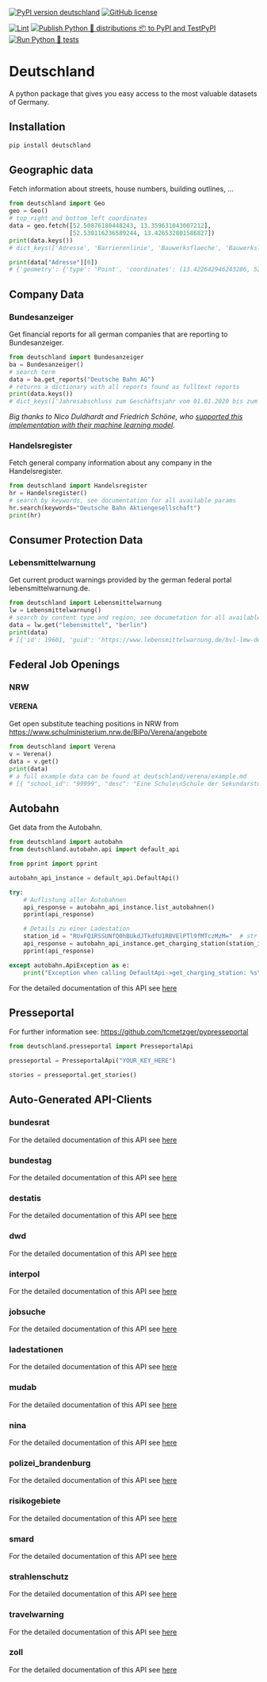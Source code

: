 [![PyPI version deutschland](https://badge.fury.io/py/deutschland.svg)](https://pypi.python.org/pypi/deutschland/)
[![GitHub license](https://img.shields.io/github/license/bundesAPI/deutschland.svg)](https://github.com/bundesAPI/deutschland/blob/main/LICENSE)

[![Lint](https://github.com/bundesAPI/deutschland/actions/workflows/black.yml/badge.svg?branch=main)](https://github.com/bundesAPI/deutschland/actions/workflows/black.yml)
[![Publish Python 🐍 distributions 📦 to PyPI and TestPyPI](https://github.com/bundesAPI/deutschland/actions/workflows/publish.yml/badge.svg?branch=main)](https://github.com/bundesAPI/deutschland/actions/workflows/publish.yml)
[![Run Python 🐍 tests](https://github.com/bundesAPI/deutschland/actions/workflows/runtests.yml/badge.svg?branch=main)](https://github.com/bundesAPI/deutschland/actions/workflows/runtests.yml)

# Deutschland
A python package that gives you easy access to the most valuable datasets of Germany.

## Installation
```bash
pip install deutschland
```

## Geographic data
Fetch information about streets, house numbers, building outlines, …

```python
from deutschland import Geo
geo = Geo()
# top_right and bottom_left coordinates
data = geo.fetch([52.50876180448243, 13.359631043007212], 
                 [52.530116236589244, 13.426532801586827])
print(data.keys())
# dict_keys(['Adresse', 'Barrierenlinie', 'Bauwerksflaeche', 'Bauwerkslinie', 'Bauwerkspunkt', 'Besondere_Flaeche', 'Besondere_Linie', 'Besonderer_Punkt', 'Gebaeudeflaeche', 'Gebaeudepunkt', 'Gewaesserflaeche', 'Gewaesserlinie', 'Grenze_Linie', 'Historischer_Punkt', 'Siedlungsflaeche', 'Vegetationslinie', 'Verkehrsflaeche', 'Verkehrslinie', 'Verkehrspunkt', 'Hintergrund'])

print(data["Adresse"][0])
# {'geometry': {'type': 'Point', 'coordinates': (13.422642946243286, 52.51500157651358)}, 'properties': {'postleitzahl': '10179', 'ort': 'Berlin', 'ortsteil': 'Mitte', 'strasse': 'Holzmarktstraße', 'hausnummer': '55'}, 'id': 0, 'type': 'Feature'}
```




## Company Data

### Bundesanzeiger
Get financial reports for all german companies that are reporting to Bundesanzeiger.

```python
from deutschland import Bundesanzeiger
ba = Bundesanzeiger()
# search term
data = ba.get_reports("Deutsche Bahn AG")
# returns a dictionary with all reports found as fulltext reports
print(data.keys())
# dict_keys(['Jahresabschluss zum Geschäftsjahr vom 01.01.2020 bis zum 31.12.2020', 'Konzernabschluss zum Geschäftsjahr vom 01.01.2020 bis zum 31.12.2020\nErgänzung der Veröffentlichung vom 04.06.2021',
```
*Big thanks to Nico Duldhardt and Friedrich Schöne, who [supported this implementation with their machine learning model](https://av.tib.eu/media/52366).*

### Handelsregister
Fetch general company information about any company in the Handelsregister.

```python
from deutschland import Handelsregister
hr = Handelsregister()
# search by keywords, see documentation for all available params
hr.search(keywords="Deutsche Bahn Aktiengesellschaft")
print(hr)
```


## Consumer Protection Data

### Lebensmittelwarnung
Get current product warnings provided by the german federal portal lebensmittelwarnung.de. 

```python
from deutschland import Lebensmittelwarnung
lw = Lebensmittelwarnung()
# search by content type and region, see documetation for all available params
data = lw.get("lebensmittel", "berlin")
print(data)
# [{'id': 19601, 'guid': 'https://www.lebensmittelwarnung.de/bvl-lmw-de/detail/lebensmittel/19601', 'pubDate': 'Fri, 10 Feb 2017 12:28:45 +0000', 'imgSrc': 'https://www.lebensmittelwarnung.de/bvl-lmw-de/opensaga/attachment/979f8cd3-969e-4a6c-9a8e-4bdd61586cd4/data.jpg', 'title': 'Sidroga Bio Säuglings- und Kindertee', 'manufacturer': 'Lebensmittel', 'warning': 'Pyrrolizidinalkaloide', 'affectedStates': ['Baden-Württemberg', '...']}]
```

## Federal Job Openings

### NRW

#### VERENA
Get open substitute teaching positions in NRW from https://www.schulministerium.nrw.de/BiPo/Verena/angebote
```python
from deutschland import Verena
v = Verena()
data = v.get()
print(data)
# a full example data can be found at deutschland/verena/example.md
# [{ "school_id": "99999", "desc": "Eine Schule\nSchule der Sekundarstufe II\ndes Landkreis Schuling\n9999 Schulingen", "replacement_job_title": "Lehrkraft", "subjects": [ "Fach 1", "Fach 2" ], "comments": "Bemerkung zur Stelle: Testbemerkung", "duration": "01.01.2021 - 01.01.2022", ...} ...]
```

## Autobahn

Get data from the Autobahn.

```python
from deutschland import autobahn
from deutschland.autobahn.api import default_api

from pprint import pprint

autobahn_api_instance = default_api.DefaultApi()

try:
    # Auflistung aller Autobahnen
    api_response = autobahn_api_instance.list_autobahnen()
    pprint(api_response)

    # Details zu einer Ladestation
    station_id = "RUxFQ1RSSUNfQ0hBUkdJTkdfU1RBVElPTl9fMTczMzM="  # str |
    api_response = autobahn_api_instance.get_charging_station(station_id)
    pprint(api_response)

except autobahn.ApiException as e:
    print("Exception when calling DefaultApi->get_charging_station: %s\n" % e)
```
For the detailed documentation of this API see [here](./docs/autobahn/README.md)


## Presseportal

For further information see: https://github.com/tcmetzger/pypresseportal

```python
from deutschland.presseportal import PresseportalApi

presseportal = PresseportalApi("YOUR_KEY_HERE")

stories = presseportal.get_stories()    
```

## Auto-Generated API-Clients

### bundesrat
For the detailed documentation of this API see [here](./docs/bundesrat/README.md)
### bundestag
For the detailed documentation of this API see [here](./docs/bundestag/README.md)
### destatis
For the detailed documentation of this API see [here](./docs/destatis/README.md)
### dwd
For the detailed documentation of this API see [here](./docs/dwd/README.md)
### interpol
For the detailed documentation of this API see [here](./docs/interpol/README.md)
### jobsuche
For the detailed documentation of this API see [here](./docs/jobsuche/README.md)
### ladestationen
For the detailed documentation of this API see [here](./docs/ladestationen/README.md)
### mudab
For the detailed documentation of this API see [here](./docs/mudab/README.md)
### nina
For the detailed documentation of this API see [here](./docs/nina/README.md)
### polizei_brandenburg
For the detailed documentation of this API see [here](./docs/polizei_brandenburg/README.md)
### risikogebiete
For the detailed documentation of this API see [here](./docs/risikogebiete/README.md)
### smard
For the detailed documentation of this API see [here](./docs/smard/README.md)
### strahlenschutz
For the detailed documentation of this API see [here](./docs/strahlenschutz/README.md)
### travelwarning
For the detailed documentation of this API see [here](./docs/travelwarning/README.md)
### zoll
For the detailed documentation of this API see [here](./docs/zoll/README.md)
